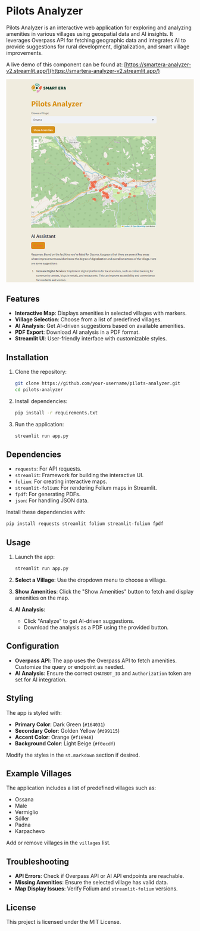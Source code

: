 # Pilots Analyzer

Pilots Analyzer is an interactive web application for exploring and analyzing amenities in various villages using geospatial data and AI insights. It leverages Overpass API for fetching geographic data and integrates AI to provide suggestions for rural development, digitalization, and smart village improvements.

A live demo of this component can be found at: [https://smartera-analyzer-v2.streamlit.app/](https://smartera-analyzer-v2.streamlit.app/)

![Screenshot](screen.png)

## Features
- **Interactive Map**: Displays amenities in selected villages with markers.
- **Village Selection**: Choose from a list of predefined villages.
- **AI Analysis**: Get AI-driven suggestions based on available amenities.
- **PDF Export**: Download AI analysis in a PDF format.
- **Streamlit UI**: User-friendly interface with customizable styles.

## Installation

1. Clone the repository:
   ```bash
   git clone https://github.com/your-username/pilots-analyzer.git
   cd pilots-analyzer
   ```

2. Install dependencies:
   ```bash
   pip install -r requirements.txt
   ```

3. Run the application:
   ```bash
   streamlit run app.py
   ```

## Dependencies

- `requests`: For API requests.
- `streamlit`: Framework for building the interactive UI.
- `folium`: For creating interactive maps.
- `streamlit-folium`: For rendering Folium maps in Streamlit.
- `fpdf`: For generating PDFs.
- `json`: For handling JSON data.

Install these dependencies with:
```bash
pip install requests streamlit folium streamlit-folium fpdf
```

## Usage

1. Launch the app:
   ```bash
   streamlit run app.py
   ```

2. **Select a Village**: Use the dropdown menu to choose a village.

3. **Show Amenities**: Click the "Show Amenities" button to fetch and display amenities on the map.

4. **AI Analysis**:
   - Click "Analyze" to get AI-driven suggestions.
   - Download the analysis as a PDF using the provided button.

## Configuration

- **Overpass API**: The app uses the Overpass API to fetch amenities. Customize the query or endpoint as needed.
- **AI Analysis**: Ensure the correct `CHATBOT_ID` and `Authorization` token are set for AI integration.

## Styling

The app is styled with:
- **Primary Color**: Dark Green (`#164031`)
- **Secondary Color**: Golden Yellow (`#d99115`)
- **Accent Color**: Orange (`#f16948`)
- **Background Color**: Light Beige (`#f0ecdf`)

Modify the styles in the `st.markdown` section if desired.

## Example Villages

The application includes a list of predefined villages such as:
- Ossana
- Male
- Vermiglio
- Sóller
- Padna
- Karpachevo

Add or remove villages in the `villages` list.

## Troubleshooting

- **API Errors**: Check if Overpass API or AI API endpoints are reachable.
- **Missing Amenities**: Ensure the selected village has valid data.
- **Map Display Issues**: Verify Folium and `streamlit-folium` versions.

## License

This project is licensed under the MIT License. 
